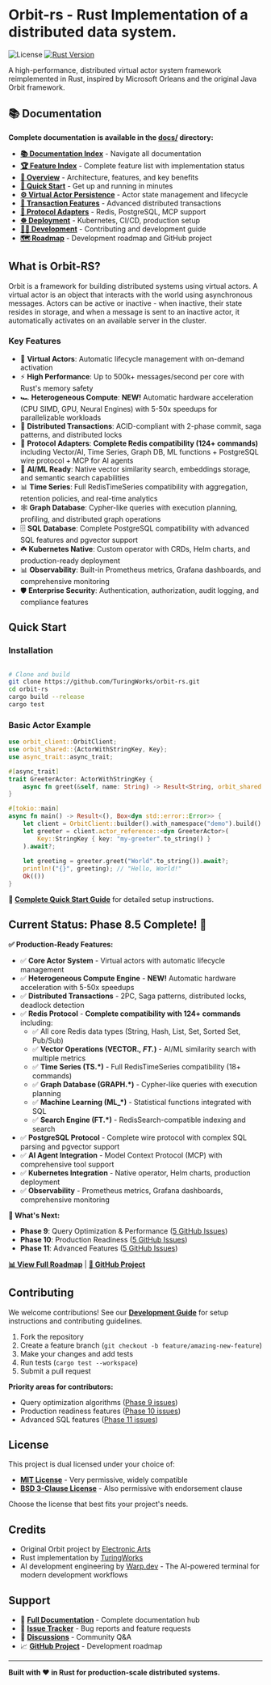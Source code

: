 # Orbit-rs - Rust Implementation of a distributed data system.

![License](https://img.shields.io/badge/license-BSD--3--Clause%20OR%20MIT-blue.svg)
[![Rust Version](https://img.shields.io/badge/rust-1.70+-red.svg)](https://www.rust-lang.org/)

A high-performance, distributed virtual actor system framework reimplemented in Rust, inspired by Microsoft Orleans and the original Java Orbit framework.

## 📚 Documentation

**Complete documentation is available in the [docs/](docs/) directory:**
- **[📚 Documentation Index](docs/README.md)** - Navigate all documentation
- **[🏆 Feature Index](docs/features.md)** - Complete feature list with implementation status
- **[🎯 Overview](docs/overview.md)** - Architecture, features, and key benefits  
- **[🚀 Quick Start](docs/quick_start.md)** - Get up and running in minutes
- **[⚙️ Virtual Actor Persistence](docs/virtual_actor_persistence.md)** - Actor state management and lifecycle
- **[💎 Transaction Features](docs/features/transaction_features.md)** - Advanced distributed transactions
- **[🔌 Protocol Adapters](docs/protocols/protocol_adapters.md)** - Redis, PostgreSQL, MCP support
- **[☸️ Deployment](docs/kubernetes_deployment.md)** - Kubernetes, CI/CD, production setup
- **[👩‍💻 Development](docs/development/development.md)** - Contributing and development guide
- **[🗺️ Roadmap](docs/roadmap.md)** - Development roadmap and GitHub project

## What is Orbit-RS?

Orbit is a framework for building distributed systems using virtual actors. A virtual actor is an object that interacts with the world using asynchronous messages. Actors can be active or inactive - when inactive, their state resides in storage, and when a message is sent to an inactive actor, it automatically activates on an available server in the cluster.

### Key Features
- 🚀 **Virtual Actors**: Automatic lifecycle management with on-demand activation
- ⚡ **High Performance**: Up to 500k+ messages/second per core with Rust's memory safety
- 🏎️ **Heterogeneous Compute**: **NEW!** Automatic hardware acceleration (CPU SIMD, GPU, Neural Engines) with 5-50x speedups for parallelizable workloads
- 💎 **Distributed Transactions**: ACID-compliant with 2-phase commit, saga patterns, and distributed locks
- 🔌 **Protocol Adapters**: **Complete Redis compatibility (124+ commands)** including Vector/AI, Time Series, Graph DB, ML functions + PostgreSQL wire protocol + MCP for AI agents
- 🤖 **AI/ML Ready**: Native vector similarity search, embeddings storage, and semantic search capabilities
- 📊 **Time Series**: Full RedisTimeSeries compatibility with aggregation, retention policies, and real-time analytics
- 🕸️ **Graph Database**: Cypher-like queries with execution planning, profiling, and distributed graph operations
- 🗄️ **SQL Database**: Complete PostgreSQL compatibility with advanced SQL features and pgvector support
- ☘️ **Kubernetes Native**: Custom operator with CRDs, Helm charts, and production-ready deployment
- 📊 **Observability**: Built-in Prometheus metrics, Grafana dashboards, and comprehensive monitoring
- 🛡️ **Enterprise Security**: Authentication, authorization, audit logging, and compliance features

## Quick Start

### Installation
```bash

# Clone and build
git clone https://github.com/TuringWorks/orbit-rs.git
cd orbit-rs
cargo build --release
cargo test
```

### Basic Actor Example
```rust
use orbit_client::OrbitClient;
use orbit_shared::{ActorWithStringKey, Key};
use async_trait::async_trait;

#[async_trait]
trait GreeterActor: ActorWithStringKey {
    async fn greet(&self, name: String) -> Result<String, orbit_shared::OrbitError>;
}

#[tokio::main]
async fn main() -> Result<(), Box<dyn std::error::Error>> {
    let client = OrbitClient::builder().with_namespace("demo").build().await?;
    let greeter = client.actor_reference::<dyn GreeterActor>(
        Key::StringKey { key: "my-greeter".to_string() }
    ).await?;
    
    let greeting = greeter.greet("World".to_string()).await?;
    println!("{}", greeting); // "Hello, World!"
    Ok(())
}
```

**📝 [Complete Quick Start Guide](docs/quick_start.md)** for detailed setup instructions.

## Current Status: Phase 8.5 Complete! 🎉

**✅ Production-Ready Features:**
- ✅ **Core Actor System** - Virtual actors with automatic lifecycle management
- ✅ **Heterogeneous Compute Engine** - **NEW!** Automatic hardware acceleration with 5-50x speedups
- ✅ **Distributed Transactions** - 2PC, Saga patterns, distributed locks, deadlock detection
- ✅ **Redis Protocol** - **Complete compatibility with 124+ commands** including:
  - ✅ All core Redis data types (String, Hash, List, Set, Sorted Set, Pub/Sub)
  - ✅ **Vector Operations (VECTOR.*, FT.*)** - AI/ML similarity search with multiple metrics
  - ✅ **Time Series (TS.*)** - Full RedisTimeSeries compatibility (18+ commands)
  - ✅ **Graph Database (GRAPH.*)** - Cypher-like queries with execution planning
  - ✅ **Machine Learning (ML_*)** - Statistical functions integrated with SQL
  - ✅ **Search Engine (FT.*)** - RedisSearch-compatible indexing and search
- ✅ **PostgreSQL Protocol** - Complete wire protocol with complex SQL parsing and pgvector support
- ✅ **AI Agent Integration** - Model Context Protocol (MCP) with comprehensive tool support
- ✅ **Kubernetes Integration** - Native operator, Helm charts, production deployment
- ✅ **Observability** - Prometheus metrics, Grafana dashboards, comprehensive monitoring

**🚀 What's Next:**
- **Phase 9**: Query Optimization & Performance ([5 GitHub Issues](https://github.com/TuringWorks/orbit-rs/issues?q=label%3Aphase-9))
- **Phase 10**: Production Readiness ([5 GitHub Issues](https://github.com/TuringWorks/orbit-rs/issues?q=label%3Aphase-10))
- **Phase 11**: Advanced Features ([5 GitHub Issues](https://github.com/TuringWorks/orbit-rs/issues?q=label%3Aphase-11))

**[📊 View Full Roadmap](docs/roadmap.md)** | **[📝 GitHub Project](https://github.com/orgs/TuringWorks/projects/1)**

## Contributing

We welcome contributions! See our **[Development Guide](DEVELOPMENT.md)** for setup instructions and contributing guidelines.

1. Fork the repository
2. Create a feature branch (`git checkout -b feature/amazing-new-feature`)
3. Make your changes and add tests
4. Run tests (`cargo test --workspace`)
5. Submit a pull request

**Priority areas for contributors:**
- Query optimization algorithms ([Phase 9 issues](https://github.com/TuringWorks/orbit-rs/issues?q=label%3Aphase-9))
- Production readiness features ([Phase 10 issues](https://github.com/TuringWorks/orbit-rs/issues?q=label%3Aphase-10))
- Advanced SQL features ([Phase 11 issues](https://github.com/TuringWorks/orbit-rs/issues?q=label%3Aphase-11))

## License

This project is dual licensed under your choice of:

* **[MIT License](LICENSE-MIT)** - Very permissive, widely compatible
* **[BSD 3-Clause License](LICENSE-BSD)** - Also permissive with endorsement clause

Choose the license that best fits your project's needs.

## Credits

- Original Orbit project by [Electronic Arts](https://www.ea.com/)
- Rust implementation by [TuringWorks](https://github.com/TuringWorks)
- AI development engineering by [Warp.dev](https://warp.dev) - The AI-powered terminal for modern development workflows

## Support

- 📖 **[Full Documentation](docs/)** - Complete documentation hub
- 🐛 **[Issue Tracker](https://github.com/TuringWorks/orbit-rs/issues)** - Bug reports and feature requests
- 💬 **[Discussions](https://github.com/TuringWorks/orbit-rs/discussions)** - Community Q&A
- 📈 **[GitHub Project](https://github.com/orgs/TuringWorks/projects/1)** - Development roadmap

---

**Built with ❤️ in Rust for production-scale distributed systems.**

